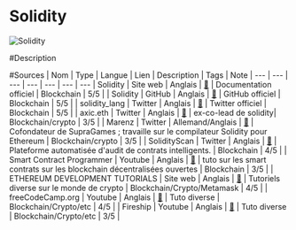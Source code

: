 # Solidity

![Solidity](https://www.logosvgpng.com/wp-content/uploads/2018/10/solidity-logo-vector.png)

#Description

#Sources
| Nom | Type | Langue | Lien | Description | Tags | Note |
--- | --- | --- | --- | --- | --- | ---
| Solidity | Site web | Anglais | [:link:](https://docs.soliditylang.org/en/v0.8.17/) | Documentation officiel | Blockchain | 5/5 |
| Solidity | GitHub | Anglais | [:link:](https://github.com/ethereum/solidity/blob/v0.8.17/docs/index.rst) | GitHub officiel | Blockchain | 5/5 |
| solidity_lang | Twitter | Anglais | [:link:](https://twitter.com/solidity_lang?ref_src=twsrc%5Egoogle%7Ctwcamp%5Eserp%7Ctwgr%5Eauthor) | Twitter officiel | Blockchain | 5/5 |
| axic.eth | Twitter | Anglais | [:link:](https://twitter.com/alexberegszaszi) | ex-co-lead de solidity| Blockchain/crypto | 3/5 |
| Marenz | Twitter | Allemand/Anglais | [:link:](https://twitter.com/M4renz) | Cofondateur de SupraGames ; travaille sur le compilateur Solidity pour Ethereum | Blockchain/crypto | 3/5 |
| SolidityScan | Twitter | Anglais | [:link:](https://twitter.com/SolidityScan) | Plateforme automatisée d'audit de contrats intelligents. | Blockchain | 4/5 |
| Smart Contract Programmer | Youtube | Anglais | [:link:](https://www.youtube.com/channel/UCJWh7F3AFyQ_x01VKzr9eyA/videos) | tuto sur les smart contrats sur les blockchain décentralisées ouvertes | Blockchain | 3/5 |
| ETHEREUM DEVELOPMENT TUTORIALS | Site web | Anglais | [:link:](https://ethereum.org/en/developers/tutorials/) | Tutoriels diverse sur le monde de crypto | Blockchain/Crypto/Metamask | 4/5 |
| freeCodeCamp.org | Youtube | Anglais | [:link:](https://www.youtube.com/c/Freecodecamp) | Tuto diverse | Blockchain/Crypto/etc | 4/5 |
| Fireship | Youtube | Anglais | [:link:](https://www.youtube.com/c/Fireship/about) | Tuto diverse | Blockchain/Crypto/etc | 3/5 |
